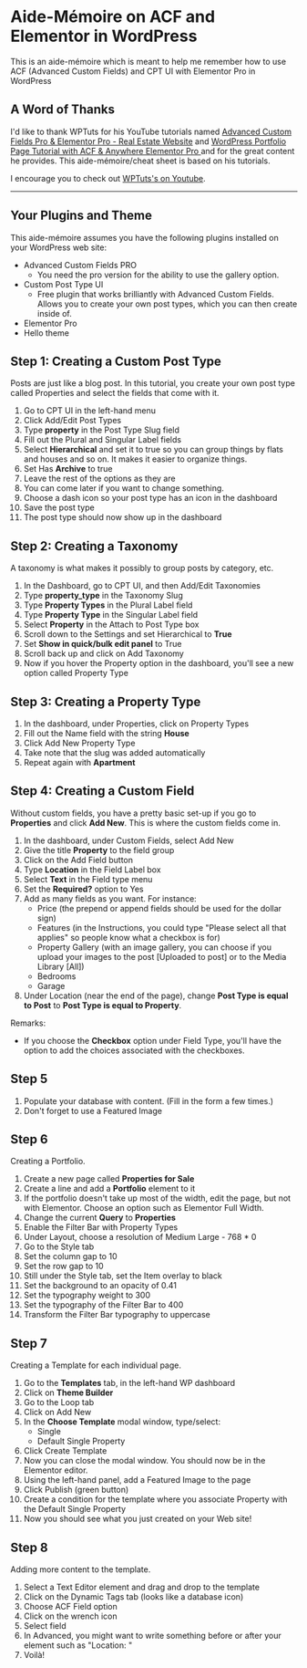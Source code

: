# Aide-Mémoire on ACF and Elementor in WordPress

This is an aide-mémoire which is meant to help me remember how to use ACF (Advanced Custom Fields) and CPT UI with Elementor Pro in WordPress

## A Word of Thanks

I'd like to thank WPTuts for his YouTube tutorials named [Advanced Custom Fields Pro & Elementor Pro - Real Estate Website](https://www.youtube.com/watch?v=HGs6MvHXh3w) and [WordPress Portfolio Page Tutorial with ACF & Anywhere Elementor Pro
](https://www.youtube.com/watch?v=bZKnHQ_2Zos) and for the great content he provides. This aide-mémoire/cheat sheet is based on his tutorials.

I encourage you to check out [WPTuts's on Youtube](https://www.youtube.com/user/ipixeltutorials).

---

## Your Plugins and Theme

This aide-mémoire assumes you have the following plugins installed on your WordPress web site:

- Advanced Custom Fields PRO
    - You need the pro version for the ability to use the gallery option.
- Custom Post Type UI
    - Free plugin that works brilliantly with Advanced Custom Fields. Allows you to create your own post types, which you can then create inside of.
- Elementor Pro
- Hello theme

## Step 1: Creating a Custom Post Type

Posts are just like a blog post. In this tutorial, you create your own post type called Properties and select the fields that come with it.

1. Go to CPT UI in the left-hand menu
2. Click Add/Edit Post Types
3. Type **property** in the Post Type Slug field
4. Fill out the Plural and Singular Label fields
5. Select **Hierarchical** and set it to true so you can group things by flats and houses and so on. It makes it easier to organize things.
6. Set Has **Archive** to true
7. Leave the rest of the options as they are
8. You can come later if you want to change something.
9. Choose a dash icon so your post type has an icon in the dashboard
10. Save the post type
11. The post type should now show up in the dashboard

## Step 2: Creating a Taxonomy

A taxonomy is what makes it possibly to group posts by category, etc.

1. In the Dashboard, go to CPT UI, and then Add/Edit Taxonomies
2. Type **property_type** in the Taxonomy Slug
3. Type **Property Types** in the Plural Label field
4. Type **Property Type** in the Singular Label field
5. Select **Property** in the Attach to Post Type box
6. Scroll down to the Settings and set Hierarchical to **True**
7. Set **Show in quick/bulk edit panel** to True
8. Scroll back up and click on Add Taxonomy
9. Now if you hover the Property option in the dashboard, you'll see a new option called Property Type

## Step 3: Creating a Property Type

1. In the dashboard, under Properties, click on Property Types
2. Fill out the Name field with the string **House**
3. Click Add New Property Type
4. Take note that the slug was added automatically
5. Repeat again with **Apartment**

## Step 4: Creating a Custom Field

Without custom fields, you have a pretty basic set-up if you go to **Properties** and click **Add New**. This is where the custom fields come in.

1. In the dashboard, under Custom Fields, select Add New
2. Give the title **Property** to the field group
3. Click on the Add Field button
4. Type **Location** in the Field Label box
5. Select **Text** in the Field type menu
6. Set the **Required?** option to Yes
7. Add as many fields as you want. For instance:
    - Price (the prepend or append fields should be used for the dollar sign)
    - Features (in the Instructions, you could type "Please select all that applies" so people know what a checkbox is for)
    - Property Gallery (with an image gallery, you can choose if you upload your images to the post [Uploaded to post] or to the Media Library [All])
    - Bedrooms
    - Garage
8. Under Location (near the end of the page), change **Post Type is equal to Post** to **Post Type is equal to Property**.

Remarks:
- If you choose the **Checkbox** option under Field Type, you'll have the option to add the choices associated with the checkboxes.

## Step 5

1. Populate your database with content. (Fill in the form a few times.)
2. Don't forget to use a Featured Image

## Step 6

Creating a Portfolio.

1. Create a new page called **Properties for Sale**
2. Create a line and add a **Portfolio** element to it
3. If the portfolio doesn't take up most of the width, edit the page, but not with Elementor. Choose an option such as Elementor Full Width.
4. Change the current **Query** to **Properties**
5. Enable the Filter Bar with Property Types
6. Under Layout, choose a resolution of Medium Large - 768 * 0
7. Go to the Style tab
8. Set the column gap to 10
9. Set the row gap to 10
10. Still under the Style tab, set the Item overlay to black
11. Set the background to an opacity of 0.41
12. Set the typography weight to 300
13. Set the typography of the Filter Bar to 400
14. Transform the Filter Bar typography to uppercase

## Step 7

Creating a Template for each individual page.

1. Go to the **Templates** tab, in the left-hand WP dashboard
2. Click on **Theme Builder**
3. Go to the Loop tab
4. Click on Add New
5. In the **Choose Template** modal window, type/select:
    - Single
    - Default Single Property
6. Click Create Template
7. Now you can close the modal window. You should now be in the Elementor editor.
8. Using the left-hand panel, add a Featured Image to the page
9. Click Publish (green button)
10. Create a condition for the template where you associate Property with the Default Single Property
11. Now you should see what you just created on your Web site!

## Step 8

Adding more content to the template.

1. Select a Text Editor element and drag and drop to the template
2. Click on the Dynamic Tags tab (looks like a database icon)
3. Choose ACF Field option
4. Click on the wrench icon
5. Select field
6. In Advanced, you might want to write something before or after your element such as "Location: "
7. Voilà!
